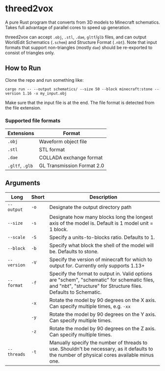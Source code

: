 # threed2vox

A pure Rust program that converts from 3D models to Minecraft schematics. Takes full advantage of parallel cores to speed up generation.

threed2vox can accept `.obj`, `.stl`, `.dae`, `gltf`/`glb` files, and can output WorldEdit Schematics (`.schem`) and Structure Format (`.nbt`).
Note that input formats that support non-triangles (mostly `dae`) should be re-exported to consist of triangles only. 

## How to Run
Clone the repo and run something like:

```
cargo run -- --output schematics/ --size 50 --block minecraft:stone --version 1.16 -x my_input.obj
```

Make sure that the input file is at the end. The file format is detected from the file extension.

### Supported file formats
|Extensions|Format|
|----------|------|
|`.obj`|Waveform object file|
|`.stl`|STL format|
|`.dae`|COLLADA exchange format|
|`.gltf`, `.glb`|GL Transmission Format 2.0| 

## Arguments

|Long|Short|Description|
|----|-----|-----------|
|`--output`|`-o`|Designate the output directory path|
|`--size`|`-s`|Designate how many blocks long the longest axis of the model is. Default is 1 model unit = 1 block.|
|`--scale`|`-S`|Specify a units-to-blocks ratio. Defaults to 1.|
|`--block`|`-b`|Specify what block the shell of the model will be. Defaults to stone.|
|`--version`|`-V`|Specify the version of minecraft for which to output for. Currently only supports 1.13+|
|`--format`|`-f`|Specify the format to output in. Valid options are "schem", "schematic" for schematic files, and "nbt", "structure" for Structure files. Defaults to Schematic.|
||`-x`|Rotate the model by 90 degrees on the X axis. Can specify multiple times, e.g. `-xx`|
||`-y`|Rotate the model by 90 degrees on the Y axis. Can specify multiple times.|
||`-z`|Rotate the model by 90 degrees on the Z axis. Can specify multiple times.|
|`--threads`|`-t`|Manually specify the number of threads to use. Shouldn't be necessary, as it defaults to the number of physical cores available minus one.|


